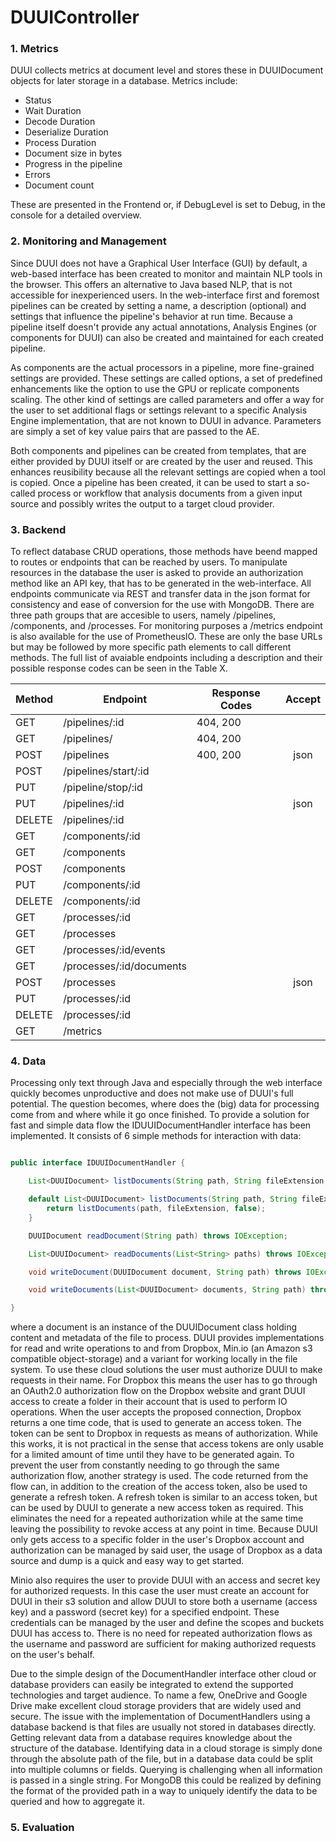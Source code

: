 # DUUIController

### 1. Metrics

DUUI collects metrics at document level and stores these in DUUIDocument objects for later storage in a
database. Metrics include:

- Status
- Wait Duration
- Decode Duration
- Deserialize Duration
- Process Duration
- Document size in bytes
- Progress in the pipeline
- Errors
- Document count

These are presented in the Frontend or, if DebugLevel is set to Debug, in the console for a detailed overview.

### 2. Monitoring and Management

Since DUUI does not have a Graphical User Interface (GUI) by default, a web-based interface has been created
to monitor and maintain NLP tools in the browser. This offers an alternative to Java based NLP, that is not
accessible for inexperienced users.
In the web-interface first and foremost pipelines can be created by setting a name, a description (optional)
and settings that influence the pipeline's behavior at run time. Because a pipeline itself doesn't provide any
actual annotations, Analysis Engines (or components for DUUI) can also be created and maintained for each
created pipeline.

As components are the actual processors in a pipeline, more fine-grained settings are provided. These settings
are called options, a set of predefined enhancements like the option to use the GPU or replicate components
scaling. The other kind of settings are called parameters and offer a way for the user to set additional flags
or settings relevant to a specific Analysis Engine implementation, that are not known to DUUI in advance.
Parameters are simply a set of key value pairs that are passed to the AE.

Both components and pipelines can be created from templates, that are either provided by DUUI itself or are
created by the user and reused. This enhances reusibility because all the relevant settings are copied when a
tool is copied. Once a pipeline has been created, it can be used to start a so-called process or workflow that
analysis documents from a given input source and possibly writes the output to a target cloud provider.

### 3. Backend

To reflect database CRUD operations, those methods have beend mapped to routes or endpoints that can be
reached by users. To manipulate resources in the database the user is asked to provide an authorization method
like an API key, that has to be generated in the web-interface. All endpoints communicate via REST and
transfer data in the json format for consistency and ease of conversion for the use with MongoDB. There are
three path groups that are accesible to users, namely /pipelines, /components, and /processes. For monitoring
purposes a /metrics endpoint is also available for the use of PrometheusIO.
These are only the base URLs but may be followed by more specific path elements to call different methods.
The full list of avaiable endpoints including a description and their possible response codes can be seen in
the Table X.

| Method | Endpoint                 | Response Codes | Accept |
|:-------|--------------------------|----------------|:------:|
| GET    | /pipelines/:id           | 404, 200       |        |
| GET    | /pipelines/              | 404, 200       |        |
| POST   | /pipelines               | 400, 200       |  json  |
| POST   | /pipelines/start/:id     |                |        |
| PUT    | /pipeline/stop/:id       |                |        |
| PUT    | /pipelines/:id           |                |  json  |
| DELETE | /pipelines/:id           |                |        |
| GET    | /components/:id          |                |        |
| GET    | /components              |                |        |
| POST   | /components              |                |        |
| PUT    | /components/:id          |                |        |
| DELETE | /components/:id          |                |        |
| GET    | /processes/:id           |                |        |
| GET    | /processes               |                |        |
| GET    | /processes/:id/events    |                |        |
| GET    | /processes/:id/documents |                |        |
| POST   | /processes               |                |  json  |
| PUT    | /processes/:id           |                |        |
| DELETE | /processes/:id           |                |        |
| GET    | /metrics                 |                |        |

### 4. Data

Processing only text through Java and especially through the web interface quickly becomes unproductive and
does not make use of DUUI's full potential. The question becomes, where does the (big) data for processing
come from and where while it go once finished. To provide a solution for fast and simple data flow the
IDUUIDocumentHandler interface has been implemented. It consists of 6 simple methods for interaction with
data:

```java

public interface IDUUIDocumentHandler {

    List<DUUIDocument> listDocuments(String path, String fileExtension, boolean recursive) throws IOException;

    default List<DUUIDocument> listDocuments(String path, String fileExtension) throws IOException {
        return listDocuments(path, fileExtension, false);
    }

    DUUIDocument readDocument(String path) throws IOException;

    List<DUUIDocument> readDocuments(List<String> paths) throws IOException;

    void writeDocument(DUUIDocument document, String path) throws IOException;

    void writeDocuments(List<DUUIDocument> documents, String path) throws IOException;

}
```

where a document is an instance of the DUUIDocument class holding content and metadata of the file to process.
DUUI provides implementations for read and write operations to and from Dropbox, Min.io (an Amazon s3
compatible object-storage) and a variant for working locally in the file system. To use these cloud solutions
the user must authorize DUUI to make requests in their name. For Dropbox this means the user has to go through
an OAuth2.0 authorization flow on the Dropbox website and grant DUUI access to create a folder in their
account that is used to perform IO operations. When the user accepts the proposed connection, Dropbox returns
a one time code, that is used to generate an access token. The token can be sent to Dropbox in requests as
means of authorization. While this works, it is not practical in the sense that access tokens are only usable
for a limited amount of time until they have to be generated again. To prevent the user from constantly
needing to go through the same authorization flow, another strategy is used. The code returned from the flow
can, in addition to the creation of the access token, also be used to generate a refresh token. A refresh
token is similar to an access token, but can be used by DUUI to generate a new access token as required. This
eliminates the need for a repeated authorization while at the same time leaving the possibility to revoke
access at any point in time. Because DUUI only gets access to a specific folder in the user's Dropbox account
and authorization can be managed by said user, the usage of Dropbox as a data source and dump is a quick and
easy way to get started.

Minio also requires the user to provide DUUI with an access and secret key for authorized requests. In this
case the user must create an account for DUUI in their s3 solution and allow DUUI to store both a username
(access key) and a password (secret key) for a specified endpoint. These credentials can be managed by the
user and define the scopes and buckets DUUI has access to. There is no need for repeated authorization flows
as the username and password are sufficient for making authorized requests on the user's behalf.

Due to the simple design of the DocumentHandler interface other cloud or database providers can easily be
integrated to extend the supported technologies and target audience. To name a few, OneDrive and Google Drive
make excellent cloud storage providers that are widely used and secure. The issue with the implementation of
DocumentHandlers using a database backend is that files are usually not stored in databases directly. Getting
relevant data from a database requires knowledge about the structure of the database. Identifying data in a
cloud storage is simply done through the absolute path of the file, but in a database data could be split into
multiple columns or fields. Querying is challenging when all information is passed in a single string. For
MongoDB this could be realized by defining the format of the provided path in a way to uniquely identify the
data to be queried and how to aggregate it.

### 5. Evaluation
